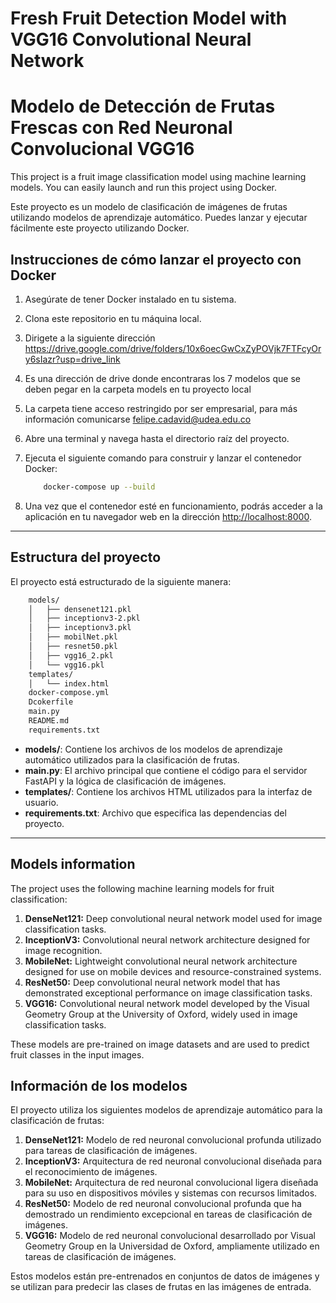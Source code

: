 # **Fresh Fruit Detection Model with VGG16 Convolutional Neural Network**
# **Modelo de Detección de Frutas Frescas con Red Neuronal Convolucional VGG16**

This project is a fruit image classification model using machine learning models. You can easily launch and run this project using Docker.

Este proyecto es un modelo de clasificación de imágenes de frutas utilizando modelos de aprendizaje automático. Puedes lanzar y ejecutar fácilmente este proyecto utilizando Docker.

## Instrucciones de cómo lanzar el proyecto con Docker

1. Asegúrate de tener Docker instalado en tu sistema.
2. Clona este repositorio en tu máquina local.
3. Dirigete a la siguiente dirección <https://drive.google.com/drive/folders/10x6oecGwCxZyPOVjk7FTFcyOry6sIazr?usp=drive_link>
4. Es una dirección de drive donde encontraras los 7 modelos que se deben pegar en la carpeta models en tu proyecto local
5. La carpeta tiene acceso restringido por ser empresarial, para más información comunicarse felipe.cadavid@udea.edu.co
6. Abre una terminal y navega hasta el directorio raíz del proyecto.
7. Ejecuta el siguiente comando para construir y lanzar el contenedor Docker:

    ```bash
        docker-compose up --build
    ```

8. Una vez que el contenedor esté en funcionamiento, podrás acceder a la aplicación en tu navegador web en la dirección <http://localhost:8000>.

---

## Estructura del proyecto

El proyecto está estructurado de la siguiente manera:

```bash
    models/
    │   ├── densenet121.pkl
    │   ├── inceptionv3-2.pkl
    │   ├── inceptionv3.pkl
    │   ├── mobilNet.pkl
    │   ├── resnet50.pkl
    │   ├── vgg16_2.pkl
    │   └── vgg16.pkl
    templates/
    │   └── index.html
    docker-compose.yml
    Dcokerfile
    main.py
    README.md
    requirements.txt
```

* **models/**: Contiene los archivos de los modelos de aprendizaje automático utilizados para la clasificación de frutas.
* **main.py**: El archivo principal que contiene el código para el servidor FastAPI y la lógica de clasificación de imágenes.
* **templates/**: Contiene los archivos HTML utilizados para la interfaz de usuario.
* **requirements.txt**: Archivo que especifica las dependencias del proyecto.

---
## Models information

The project uses the following machine learning models for fruit classification:

1. **DenseNet121:** Deep convolutional neural network model used for image classification tasks.
2. **InceptionV3:** Convolutional neural network architecture designed for image recognition.
3. **MobileNet:** Lightweight convolutional neural network architecture designed for use on mobile devices and resource-constrained systems.
4. **ResNet50:** Deep convolutional neural network model that has demonstrated exceptional performance on image classification tasks.
5. **VGG16:** Convolutional neural network model developed by the Visual Geometry Group at the University of Oxford, widely used in image classification tasks.

These models are pre-trained on image datasets and are used to predict fruit classes in the input images.


## Información de los modelos

El proyecto utiliza los siguientes modelos de aprendizaje automático para la clasificación de frutas:

1. **DenseNet121:** Modelo de red neuronal convolucional profunda utilizado para tareas de clasificación de imágenes.
2. **InceptionV3:** Arquitectura de red neuronal convolucional diseñada para el reconocimiento de imágenes.
3. **MobileNet:** Arquitectura de red neuronal convolucional ligera diseñada para su uso en dispositivos móviles y sistemas con recursos limitados.
4. **ResNet50:** Modelo de red neuronal convolucional profunda que ha demostrado un rendimiento excepcional en tareas de clasificación de imágenes.
5. **VGG16:** Modelo de red neuronal convolucional desarrollado por Visual Geometry Group en la Universidad de Oxford, ampliamente utilizado en tareas de clasificación de imágenes.

Estos modelos están pre-entrenados en conjuntos de datos de imágenes y se utilizan para predecir las clases de frutas en las imágenes de entrada.
